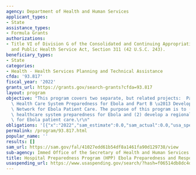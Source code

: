 ```yaml
---
agency: Department of Health and Human Services
applicant_types:
- State
assistance_types:
- Formula Grants
authorizations:
- Title VI of Division G of the Consolidated and Continuing Appropriations Act, 2015
  and Public Health Service Act, Section 311 (42 U.S.C. 243).
beneficiary_types:
- State
categories:
- Health - Health Services Planning and Technical Assistance
cfda: '93.817'
fiscal_year: '2022'
grants_url: https://grants.gov/search-grants?cfda=93.817
layout: program
objective: "This program covers two separate, but related projects:  Part A \u2013\
  \ Health Care System Preparedness for Ebola and Part B \u2013 Development of a Regional\
  \ Network for Ebola Patient Care. The purpose of this program is to (1) improve\
  \ healthcare system preparedness for Ebola and (2) develop a regional hospital network\
  \ for Ebola patient care.\r\n"
obligations: '[{"x":"2022","sam_estimate":0.0,"sam_actual":0.0,"usa_spending_actual":20592625.62},{"x":"2023","sam_estimate":0.0,"sam_actual":0.0,"usa_spending_actual":27401743.29},{"x":"2024","sam_estimate":0.0,"sam_actual":0.0,"usa_spending_actual":94621.15}]'
permalink: /program/93.817.html
popular_name: ''
results: []
sam_url: https://sam.gov/fal/41027edd61b54df8a1461fa90d129738/view
sub-agency: Immed Office of the Secretary of Health and Human Services
title: Hospital Preparedness Program (HPP) Ebola Preparedness and Response Activities
usaspending_url: https://www.usaspending.gov/search/?hash=f06514db8dc4df18b1fd1bd77e3cc23d
---
```


